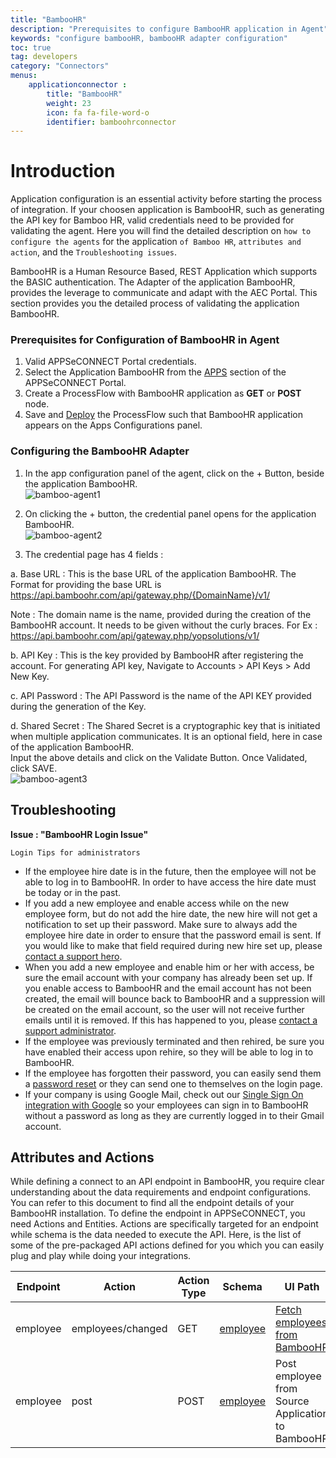 ```yaml
---
title: "BambooHR"
description: "Prerequisites to configure BambooHR application in Agent"
keywords: "configure bambooHR, bambooHR adapter configuration"
toc: true
tag: developers
category: "Connectors"
menus: 
    applicationconnector :
        title: "BambooHR"
        weight: 23
        icon: fa fa-file-word-o
        identifier: bamboohrconnector
---
```


# Introduction

Application configuration is an essential activity before starting the process of integration. If your choosen application is BambooHR, such as generating the API key for Bamboo HR, valid credentials need to be provided for validating the agent.
Here you will find the detailed description on `how to configure the agents` for the application `of Bamboo HR`, `attributes and action`, and the `Troubleshooting issues`. 

BambooHR is a Human Resource Based, REST Application which supports the BASIC authentication. 
The Adapter of the application BambooHR, provides the leverage to communicate and adapt with the AEC Portal. 
This section provides you the detailed process of validating the application BambooHR.

### Prerequisites for Configuration of BambooHR in Agent

1.	Valid APPSeCONNECT Portal credentials.    
2.	Select the Application BambooHR from the [APPS](/processflow/processflow-app/) section of the APPSeCONNECT Portal.   
3.	Create a ProcessFlow with BambooHR application as **GET** or **POST** node.  
4.	Save and [Deploy](/processflow/deploying-and-executing-processflow/#set-up-connection--on-premise) the ProcessFlow such that BambooHR application appears on the Apps Configurations panel.

### Configuring the BambooHR Adapter

1.	In the app configuration panel of the agent, click on the + Button, beside the application BambooHR.  
![bamboo-agent1](/staticfiles/connectors/media/application-connector/bamboo-agent1.png)

2.	On clicking the + button, the credential panel opens for the application BambooHR.  
![bamboo-agent2](/staticfiles/connectors/media/application-connector/bamboo-agent2.png)

3.  The credential page has 4 fields :

a.	Base URL : This is the base URL of the application BambooHR. The Format for providing the base URL is 
    https://api.bamboohr.com/api/gateway.php/{DomainName}/v1/

Note : The domain name is the name, provided during the creation of the BambooHR account. 
It needs to be given without the curly braces. 
For Ex : https://api.bamboohr.com/api/gateway.php/yopsolutions/v1/

b.	API Key : This is the key provided by BambooHR after registering the account. For generating API key, 
    Navigate to Accounts > API Keys > Add New Key.

c.	API Password : The API Password is the name of the API KEY provided during the generation of the Key.

d.	Shared Secret : The Shared Secret is a cryptographic key that is initiated when multiple application communicates. 
   It is an optional field, here in case of the application BambooHR.   
Input the above details and click on the Validate Button. Once Validated, click SAVE.  
![bamboo-agent3](/staticfiles/connectors/media/application-connector/bamboo-agent3.png)

## Troubleshooting

**Issue : "BambooHR Login Issue"**

`Login Tips for administrators`

* If the employee hire date is in the future, then the employee will not be able to log in to BambooHR. In order to have access the hire date must be today or in the past. 
* If you add a new employee and enable access while on the new employee form, but do not add the hire date, the new hire will not get a notification to set up their password. Make sure to always 
    add the employee hire date in order to ensure that the password email is sent. If you would like to make that field required during new hire set up, please [contact a support hero](https://help.bamboohr.com/hc/en-us/requests/new).
* When you add a new employee and enable him or her with access, be sure the email account with your company has 
    already been set up. If you enable access to BambooHR and the email account has not been created, the email will bounce back to BambooHR and a 
    suppression will be created on the email account, so the user will not receive further emails until it is removed. If this has happened to you, please [contact a support administrator](https://help.bamboohr.com/hc/en-us/requests/new).
* If the employee was previously terminated and then rehired, be sure you have enabled their access upon rehire, so they will be able to log in to BambooHR.
* If the employee has forgotten their password, you can easily send them a [password reset](https://help.bamboohr.com/hc/en-us/articles/227484788) or they can send one to themselves on the login page.
* If your company is using Google Mail, check out our [Single Sign On integration with Google](https://help.bamboohr.com/hc/en-us/articles/216836097) so your employees can sign in to BambooHR without a password as long as they are currently logged in to their Gmail account.

## Attributes and Actions

While defining a connect to an API endpoint in BambooHR, you require clear understanding about the data 
requirements and endpoint configurations. You can refer to this document to find all the endpoint details 
of your BambooHR installation. To define the endpoint in APPSeCONNECT, you need Actions and Entities. 
Actions are specifically targeted for an endpoint while schema is the data needed to execute the API. 
Here, is the list of some of the pre-packaged API actions defined for you which you can easily plug and play 
while doing your integrations.

|Endpoint|Action|Action Type|Schema|UI Path|API Path|
|---|---|---|---|------|----|
|employee|employees/changed|GET|[employee](https://portal.appseconnect.com/AppEntityAction?AppVersionId=a0afe531-bc01-465e-922f-f6b49a0c6098&entityId=89a0d577-4cc9-4be6-b7a7-c61049fc271c&entityActionId=8b34a5c1-ee22-40dc-bd8d-51331d977880&orgId=d21688a4-8967-48de-ae82-31dda565ec51&IsFromPopup=False)|[Fetch employees from BambooHR](/connectors/adding-employee-bamboohr/)|[employee](https://www.bamboohr.com/api/documentation/employees.php)|
|employee|post|POST|[employee](https://portal.appseconnect.com/AppEntityAction?AppVersionId=a0afe531-bc01-465e-922f-f6b49a0c6098&entityId=89a0d577-4cc9-4be6-b7a7-c61049fc271c&entityActionId=9dac2485-6c22-449f-97e4-)|Post employee from Source Application to BambooHR|[employee](https://documentation.bamboohr.com/reference/add-employee-1)|